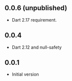 ## 0.0.6 (unpublished)

- Dart 2.17 requirement.

## 0.0.4

- Dart 2.12 and null-safety

## 0.0.1

- Initial version
